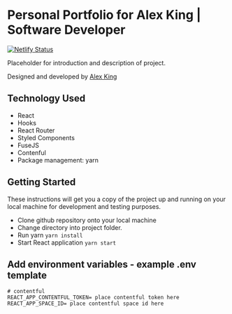 # Personal Portfolio for Alex King | Software Developer

[![Netlify Status](https://api.netlify.com/api/v1/badges/dc433559-2cbe-48d0-a6da-8dcd960517fa/deploy-status)](https://app.netlify.com/sites/alex-king/deploys)

Placeholder for introduction and description of project.

Designed and developed by [Alex King](https://github.com/alex-ak)

## Technology Used
- React
- Hooks
- React Router
- Styled Components
- FuseJS
- Contenful
- Package management: yarn

## Getting Started

These instructions will get you a copy of the project up and running on your local machine for development and testing purposes.

- Clone github repository onto your local machine
- Change directory into project folder.
- Run yarn `yarn install`
- Start React application `yarn start`

## Add environment variables - example .env template

```
# contentful
REACT_APP_CONTENTFUL_TOKEN= place contentful token here
REACT_APP_SPACE_ID= place contentful space id here
```
